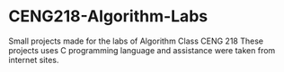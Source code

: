 # CENG218-Algorithm-Labs
Small projects made for the labs of Algorithm Class CENG 218
These projects uses C programming language and assistance were taken from internet sites.
